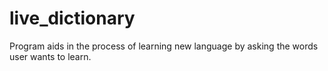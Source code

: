 # live_dictionary
Program aids in the process of learning new language by asking the words user wants to learn.